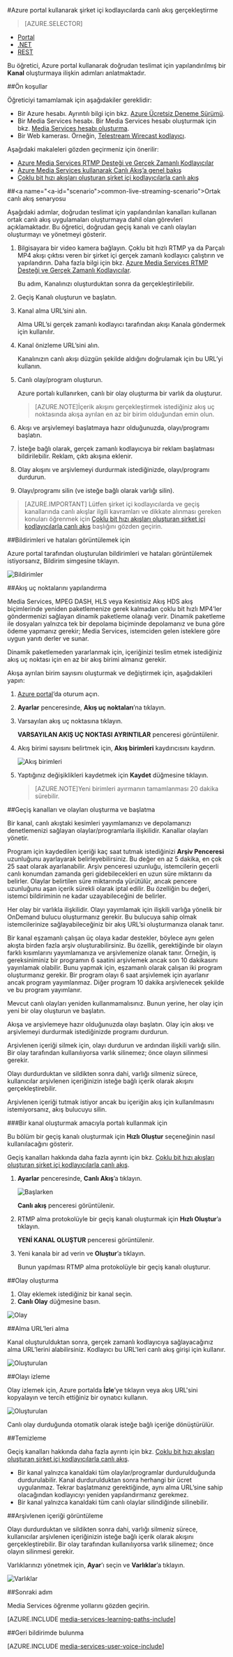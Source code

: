 <properties 
    pageTitle="Azure portal kullanarak şirket içi kodlayıcılarda canlı akış gerçekleştirme | Microsoft Azure" 
    description="Bu öğretici, doğrudan teslimat için yapılandırılmış bir Kanal oluşturmaya ilişkin adımları anlatmaktadır." 
    services="media-services" 
    documentationCenter="" 
    authors="juliako" 
    manager="erikre" 
    editor=""/>

<tags 
    ms.service="media-services" 
    ms.workload="media" 
    ms.tgt_pltfrm="na" 
    ms.devlang="na" 
    ms.topic="get-started-article"
    ms.date="09/05/2016" 
    ms.author="juliako"/>



#<a name="how-to-perform-live-streaming-with-on-premise-encoders-using-the-azure-portal"></a>Azure portal kullanarak şirket içi kodlayıcılarda canlı akış gerçekleştirme

> [AZURE.SELECTOR]
- [Portal]( media-services-portal-live-passthrough-get-started.md)
- [.NET]( media-services-dotnet-live-encode-with-onpremises-encoders.md)
- [REST]( https://msdn.microsoft.com/library/azure/dn783458.aspx)

Bu öğretici, Azure portal kullanarak doğrudan teslimat için yapılandırılmış bir **Kanal** oluşturmaya ilişkin adımları anlatmaktadır. 

##<a name="prerequisites"></a>Ön koşullar

Öğreticiyi tamamlamak için aşağıdakiler gereklidir:

- Bir Azure hesabı. Ayrıntılı bilgi için bkz. [Azure Ücretsiz Deneme Sürümü](https://azure.microsoft.com/pricing/free-trial/). 
- Bir Media Services hesabı. Bir Media Services hesabı oluşturmak için bkz. [Media Services hesabı oluşturma](media-services-portal-create-account.md).
- Bir Web kamerası. Örneğin, [Telestream Wirecast kodlayıcı](http://www.telestream.net/wirecast/overview.htm).

Aşağıdaki makaleleri gözden geçirmeniz için önerilir:

- [Azure Media Services RTMP Desteği ve Gerçek Zamanlı Kodlayıcılar](https://azure.microsoft.com/blog/2014/09/18/azure-media-services-rtmp-support-and-live-encoders/)
- [Azure Media Services kullanarak Canlı Akış’a genel bakış](media-services-manage-channels-overview.md)
- [Çoklu bit hızı akışları oluşturan şirket içi kodlayıcılarla canlı akış](media-services-live-streaming-with-onprem-encoders.md)


##<a name="<a-id="scenario"></a>common-live-streaming-scenario"></a><a id="scenario"></a>Ortak canlı akış senaryosu

Aşağıdaki adımlar, doğrudan teslimat için yapılandırılan kanalları kullanan ortak canlı akış uygulamaları oluşturmaya dahil olan görevleri açıklamaktadır. Bu öğretici, doğrudan geçiş kanalı ve canlı olayları oluşturmayı ve yönetmeyi gösterir.

1. Bilgisayara bir video kamera bağlayın. Çoklu bit hızlı RTMP ya da Parçalı MP4 akışı çıktısı veren bir şirket içi gerçek zamanlı kodlayıcı çalıştırın ve yapılandırın. Daha fazla bilgi için bkz. [Azure Media Services RTMP Desteği ve Gerçek Zamanlı Kodlayıcılar](http://go.microsoft.com/fwlink/?LinkId=532824).
    
    Bu adım, Kanalınızı oluşturduktan sonra da gerçekleştirilebilir.

1. Geçiş Kanalı oluşturun ve başlatın.
1. Kanal alma URL’sini alın. 

    Alma URL’si gerçek zamanlı kodlayıcı tarafından akışı Kanala göndermek için kullanılır.
1. Kanal önizleme URL’sini alın. 

    Kanalınızın canlı akışı düzgün şekilde aldığını doğrulamak için bu URL’yi kullanın.

3. Canlı olay/program oluşturun. 

    Azure portalı kullanırken, canlı bir olay oluşturma bir varlık da oluşturur. 
      
    >[AZURE.NOTE]İçerik akışını gerçekleştirmek istediğiniz akış uç noktasında akışa ayrılan en az bir birim olduğundan emin olun.
1. Akışı ve arşivlemeyi başlatmaya hazır olduğunuzda, olayı/programı başlatın.
2. İsteğe bağlı olarak, gerçek zamanlı kodlayıcıya bir reklam başlatması bildirilebilir. Reklam, çıktı akışına eklenir.
1. Olay akışını ve arşivlemeyi durdurmak istediğinizde, olayı/programı durdurun.
1. Olayı/programı silin (ve isteğe bağlı olarak varlığı silin).     

>[AZURE.IMPORTANT] Lütfen şirket içi kodlayıcılarda ve geçiş kanallarında canlı akışlar ilgili kavramları ve dikkate alınması gereken konuları öğrenmek için [Çoklu bit hızı akışları oluşturan şirket içi kodlayıcılarla canlı akış](media-services-live-streaming-with-onprem-encoders.md) başlığını gözden geçirin.

##<a name="to-view-notifications-and-errors"></a>Bildirimleri ve hataları görüntülemek için

Azure portal tarafından oluşturulan bildirimleri ve hataları görüntülemek istiyorsanız, Bildirim simgesine tıklayın.

![Bildirimler](./media/media-services-portal-passthrough-get-started/media-services-notifications.png)

##<a name="configure-streaming-endpoints"></a>Akış uç noktalarını yapılandırma 

Media Services, MPEG DASH, HLS veya Kesintisiz Akış HDS akış biçimlerinde yeniden paketlemenize gerek kalmadan çoklu bit hızlı MP4’ler göndermenizi sağlayan dinamik paketleme olanağı verir. Dinamik paketleme ile dosyaları yalnızca tek bir depolama biçiminde depolamanız ve buna göre ödeme yapmanız gerekir; Media Services, istemciden gelen isteklere göre uygun yanıtı derler ve sunar.

Dinamik paketlemeden yararlanmak için, içeriğinizi teslim etmek istediğiniz akış uç noktası için en az bir akış birimi almanız gerekir.  

Akışa ayrılan birim sayısını oluşturmak ve değiştirmek için, aşağıdakileri yapın:

1. [Azure portal](https://portal.azure.com/)’da oturum açın.
1. **Ayarlar** penceresinde, **Akış uç noktaları**’na tıklayın. 

2. Varsayılan akış uç noktasına tıklayın. 

    **VARSAYILAN AKIŞ UÇ NOKTASI AYRINTILAR** penceresi görüntülenir.

3. Akış birimi sayısını belirtmek için, **Akış birimleri** kaydırıcısını kaydırın.

    ![Akış birimleri](./media/media-services-portal-passthrough-get-started/media-services-streaming-units.png)

4. Yaptığınız değişiklikleri kaydetmek için **Kaydet** düğmesine tıklayın.

    >[AZURE.NOTE]Yeni birimleri ayırmanın tamamlanması 20 dakika sürebilir.
    
##<a name="create-and-start-pass-through-channels-and-events"></a>Geçiş kanalları ve olayları oluşturma ve başlatma

Bir kanal, canlı akıştaki kesimleri yayımlamanızı ve depolamanızı denetlemenizi sağlayan olaylar/programlarla ilişkilidir. Kanallar olayları yönetir. 
    
Program için kaydedilen içeriği kaç saat tutmak istediğinizi **Arşiv Penceresi** uzunluğunu ayarlayarak belirleyebilirsiniz. Bu değer en az 5 dakika, en çok 25 saat olarak ayarlanabilir. Arşiv penceresi uzunluğu, istemcilerin geçerli canlı konumdan zamanda geri gidebilecekleri en uzun süre miktarını da belirler. Olaylar belirtilen süre miktarında yürütülür, ancak pencere uzunluğunu aşan içerik sürekli olarak iptal edilir. Bu özelliğin bu değeri, istemci bildiriminin ne kadar uzayabileceğini de belirler.

Her olay bir varlıkla ilişkilidir. Olayı yayımlamak için ilişkili varlığa yönelik bir OnDemand bulucu oluşturmanız gerekir. Bu bulucuya sahip olmak istemcilerinize sağlayabileceğiniz bir akış URL’si oluşturmanıza olanak tanır.

Bir kanal eşzamanlı çalışan üç olaya kadar destekler, böylece aynı gelen akışta birden fazla arşiv oluşturabilirsiniz. Bu özellik, gerektiğinde bir olayın farklı kısımlarını yayımlamanıza ve arşivlemenize olanak tanır. Örneğin, iş gereksiniminiz bir programın 6 saatini arşivlemek ancak son 10 dakikasını yayınlamak olabilir. Bunu yapmak için, eşzamanlı olarak çalışan iki program oluşturmanız gerekir. Bir program olayı 6 saat arşivlemek için ayarlanır ancak program yayımlanmaz. Diğer program 10 dakika arşivlenecek şekilde ve bu program yayımlanır.

Mevcut canlı olayları yeniden kullanmamalısınız. Bunun yerine, her olay için yeni bir olay oluşturun ve başlatın.

Akışa ve arşivlemeye hazır olduğunuzda olayı başlatın. Olay için akışı ve arşivlemeyi durdurmak istediğinizde programı durdurun. 

Arşivlenen içeriği silmek için, olayı durdurun ve ardından ilişkili varlığı silin. Bir olay tarafından kullanılıyorsa varlık silinemez; önce olayın silinmesi gerekir. 

Olayı durdurduktan ve sildikten sonra dahi, varlığı silmeniz sürece, kullanıcılar arşivlenen içeriğinizin isteğe bağlı içerik olarak akışını gerçekleştirebilir.

Arşivlenen içeriği tutmak istiyor ancak bu içeriğin akış için kullanılmasını istemiyorsanız, akış bulucuyu silin.

###<a name="to-use-the-portal-to-create-a-channel"></a>Bir kanal oluşturmak amacıyla portalı kullanmak için 

Bu bölüm bir geçiş kanalı oluşturmak için **Hızlı Oluştur** seçeneğinin nasıl kullanılacağını gösterir.

Geçiş kanalları hakkında daha fazla ayrıntı için bkz. [Çoklu bit hızı akışları oluşturan şirket içi kodlayıcılarla canlı akış](media-services-live-streaming-with-onprem-encoders.md).

1. **Ayarlar** penceresinde, **Canlı Akış**’a tıklayın. 

    ![Başlarken](./media/media-services-portal-passthrough-get-started/media-services-getting-started.png)
    
    **Canlı akış** penceresi görüntülenir.

3. RTMP alma protokolüyle bir geçiş kanalı oluşturmak için **Hızlı Oluştur**’a tıklayın.

    **YENİ KANAL OLUŞTUR** penceresi görüntülenir.
4. Yeni kanala bir ad verin ve **Oluştur**’a tıklayın. 

    Bunun yapılması RTMP alma protokolüyle bir geçiş kanalı oluşturur.

##<a name="create-events"></a>Olay oluşturma

1. Olay eklemek istediğiniz bir kanal seçin.
2. **Canlı Olay** düğmesine basın.

![Olay](./media/media-services-portal-passthrough-get-started/media-services-create-events.png)


##<a name="get-ingest-urls"></a>Alma URL’leri alma

Kanal oluşturulduktan sonra, gerçek zamanlı kodlayıcıya sağlayacağınız alma URL’lerini alabilirsiniz. Kodlayıcı bu URL'leri canlı akış girişi için kullanır.

![Oluşturulan](./media/media-services-portal-passthrough-get-started/media-services-channel-created.png)

##<a name="watch-the-event"></a>Olayı izleme

Olay izlemek için, Azure portalda **İzle**’ye tıklayın veya akış URL'sini kopyalayın ve tercih ettiğiniz bir oynatıcı kullanın. 
 
![Oluşturulan](./media/media-services-portal-passthrough-get-started/media-services-default-event.png)

Canlı olay durduğunda otomatik olarak isteğe bağlı içeriğe dönüştürülür.

##<a name="clean-up"></a>Temizleme

Geçiş kanalları hakkında daha fazla ayrıntı için bkz. [Çoklu bit hızı akışları oluşturan şirket içi kodlayıcılarla canlı akış](media-services-live-streaming-with-onprem-encoders.md).

- Bir kanal yalnızca kanaldaki tüm olaylar/programlar durdurulduğunda durdurulabilir.  Kanal durdurulduktan sonra herhangi bir ücret uygulanmaz. Tekrar başlatmanız gerektiğinde, aynı alma URL’sine sahip olacağından kodlayıcıyı yeniden yapılandırmanız gerekmez.
- Bir kanal yalnızca kanaldaki tüm canlı olaylar silindiğinde silinebilir.

##<a name="view-archived-content"></a>Arşivlenen içeriği görüntüleme

Olayı durdurduktan ve sildikten sonra dahi, varlığı silmeniz sürece, kullanıcılar arşivlenen içeriğinizin isteğe bağlı içerik olarak akışını gerçekleştirebilir. Bir olay tarafından kullanılıyorsa varlık silinemez; önce olayın silinmesi gerekir. 

Varlıklarınızı yönetmek için, **Ayar**’ı seçin ve **Varlıklar**’a tıklayın.

![Varlıklar](./media/media-services-portal-passthrough-get-started/media-services-assets.png)

##<a name="next-step"></a>Sonraki adım

Media Services öğrenme yollarını gözden geçirin.

[AZURE.INCLUDE [media-services-learning-paths-include](../../includes/media-services-learning-paths-include.md)]

##<a name="provide-feedback"></a>Geri bildirimde bulunma

[AZURE.INCLUDE [media-services-user-voice-include](../../includes/media-services-user-voice-include.md)]



<!--HONumber=Oct16_HO3-->


